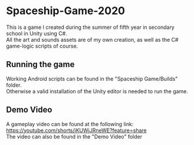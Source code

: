 # Spaceship-Game-2020
This is a game I created during the summer of fifth year in secondary school in Unity using C#.<br/>
All the art and sounds assets are of my own creation, as well as the C# game-logic scripts of course. <br/>
## Running the game
Working Android scripts can be found in the "Spaceship Game/Builds" folder. <br/>
Otherwise a valid installation of the Unity editor is needed to run the game.
## Demo Video
A gameplay video can be found at the following link: https://youtube.com/shorts/jKUWjJRneWE?feature=share <br/>
The video can also be found in the "Demo Video" folder
